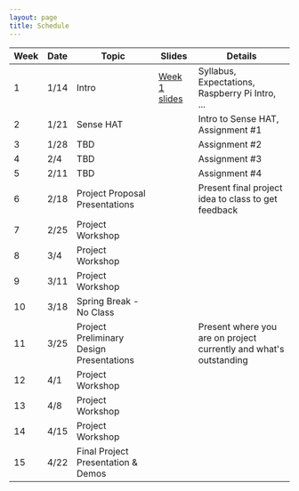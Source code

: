 ```yaml
---
layout: page
title: Schedule
---
```


| Week | Date | Topic | Slides | Details |
| ---- | ---- | ----- | ------ | ------- |
|  1 | 1/14 | Intro | [Week 1 slides](files/cs3907IOTpi-week1-intro.pdf) | Syllabus, Expectations, Raspberry Pi Intro, ... |
|  2 | 1/21 | Sense HAT |   | Intro to Sense HAT, Assignment #1 |
|  3 | 1/28 | TBD |    | Assignment #2 |
|  4 |  2/4 | TBD |    | Assignment #3 |
|  5 | 2/11 | TBD |    | Assignment #4 |
|  6 | 2/18 | Project Proposal Presentations |    | Present final project idea to class to get feedback |
|  7 | 2/25 | Project Workshop | | |
|  8 |  3/4 | Project Workshop | | | 
|  9 | 3/11 | Project Workshop | | |
| 10 | 3/18 | Spring Break - No Class | | |
| 11 | 3/25 | Project Preliminary Design Presentations |    | Present where you are on project currently and what's outstanding |
| 12 |  4/1 | Project Workshop | | | 
| 13 |  4/8 | Project Workshop | | | 
| 14 | 4/15 | Project Workshop | | |
| 15 | 4/22 | Final Project Presentation & Demos | | |
